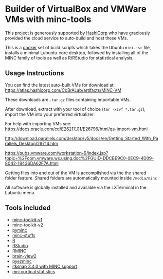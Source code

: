 # Builder of VirtualBox and VMWare VMs with minc-tools

This project is generously supported by [HashiCorp](https://www.hashicorp.com/)
who have graciously provided the cloud service to auto-build and host these VMs.

This is a [packer](https://www.packer.io/) set of build scripts which takes
the Ubuntu ``mini.iso`` file, installs a minimal Lubuntu-core desktop, followed
by installing all of the MINC family of tools as well as R/RStudio for
statistical analysis.

## Usage Instructions

You can find the latest auto-built VMs for download at:
<https://atlas.hashicorp.com/CoBrALab/artifacts/MINC-VM>

These downloads are ``.tar.gz`` files containing importable VMs.

After download, extract with your tool of choice (``tar -xzvf *.tar.gz``),
import the VM into your preferred virtualizer:

For help with importing VMs see:
<https://docs.oracle.com/cd/E26217_01/E26796/html/qs-import-vm.html>

<http://download.parallels.com/desktop/v5/docs/en/Getting_Started_With_Parallels_Desktop/29714.htm>

<https://pubs.vmware.com/workstation-9/index.jsp?topic=%2Fcom.vmware.ws.using.doc%2FGUID-DDCBE9C0-0EC9-4D09-8042-18436DA62F7A.html>

Getting files into and out of the VM is accomplished via the the shared folder feature.
Shared folders are automatically mounted inside ``/media/minc``

All software is globally installed and available via the LXTerminal in
the Lubuntu menu.

## Tools included

-   [minc-toolkit-v1](https://github.com/BIC-MNI/minc-toolkit)
-   [minc-toolkit-v2](https://github.com/BIC-MNI/minc-toolkit-v2)
-   [pyminc](https://github.com/Mouse-Imaging-Centre/pyminc)
-   [minc-stuffs](https://github.com/Mouse-Imaging-Centre/minc-stuffs)
-   [R](https://www.r-project.org/)
-   [RStudio](https://www.rstudio.com)
-   [RMINC](https://github.com/Mouse-Imaging-Centre/RMINC)
-   [brain-view2](https://github.com/Mouse-Imaging-Centre/brain-view2)
-   [pyezminc](https://github.com/BIC-MNI/pyezminc)
-   [itksnap 3.4.0 with MINC support](https://github.com/vfonov/itksnap3)
-   [mni.cortical.statistics](https://github.com/BIC-MNI/mni.cortical.statistics)
